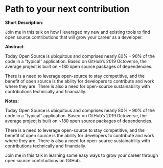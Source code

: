 # Path to your next contribution

**Short Description**:

Join me in this talk on how I leveraged my new and existing tools to find open source contributions that will grow your career as a developer. 

**Abstract**:

Today Open Source is ubiquitous and comprises nearly 80% – 90% of the code in a “typical” application. Based on GitHub’s 2019 Octoverse, the average project is built on ~180 open source packages of dependencies.

There is a need to leverage open-source to stay competitive, and the benefit of open source is the ability for developers to contribute and work where they are. There is also a need for open-source sustainability with contributions technically and financially.

**Notes**:

Today Open Source is ubiquitous and comprises nearly 80% – 90% of the code in a “typical” application. Based on GitHub’s 2019 Octoverse, the average project is built on ~180 open source packages of dependencies.

There is a need to leverage open-source to stay competitive, and the benefit of open source is the ability for developers to contribute and work where they are. There is also a need for open-source sustainability with contributions technically and financially.

Join me in this talk in learning some easy ways to grow your career through open source contributions on GitHub. 

